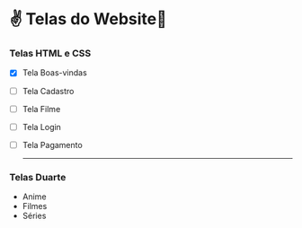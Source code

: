 # :v: ​Telas ​d​o​ ​W​ebsite:vulcan_salute:
### Telas HTML e CSS ###

- [x] Tela Boas-vindas

- [ ] Tela Cadastro

- [ ] Tela Filme

- [ ] Tela Login

- [ ] Tela Pagamento

  -------------------------------------------------

### Telas Duarte ###

- Anime
- Filmes
- Séries

  